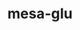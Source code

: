 ---
title: "mesa-glu"
layout: cache
categories: [package, v0.18.0]
meta: {"versions": ["9.0.2"], "compilers": ["gcc@=7.5.0"], "oss": ["ubuntu18.04"], "platforms": ["linux"], "targets": ["x86_64"], "stacks": ["data-vis-sdk", "root"], "num_specs": 1, "num_specs_by_stack": {"data-vis-sdk": 1, "root": 1}}
spec_details: [{"hash": "6zlweumvdiuc4jn4wxjuxinbcbtusua6", "compiler": "gcc@=7.5.0", "versions": ["9.0.2"], "os": "ubuntu18.04", "platform": "linux", "target": "x86_64", "variants": ["~osmesa"], "stacks": ["data-vis-sdk", "root"], "size": "-", "tarball": "https://binaries.spack.io/releases/v0.18.0/build_cache/linux-ubuntu18.04-x86_64/gcc-7.5.0/mesa-glu-9.0.2/linux-ubuntu18.04-x86_64-gcc-7.5.0-mesa-glu-9.0.2-6zlweumvdiuc4jn4wxjuxinbcbtusua6.spack"}]
---
